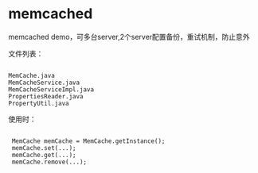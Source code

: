 memcached
=========

memcached demo，可多台server,2个server配置备份，重试机制，防止意外

文件列表：
<pre><code>
MemCache.java
MemCacheService.java
MemCacheServiceImpl.java
PropertiesReader.java
PropertyUtil.java
</code></pre>
使用时：
<pre><code>
 MemCache memCache = MemCache.getInstance();
 memCache.set(...);
 memCache.get(...);
 memCache.remove(...);
</code></pre>


